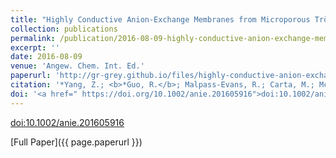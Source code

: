 ```yaml
---
title: "Highly Conductive Anion-Exchange Membranes from Microporous Tröger's Base Polymers"
collection: publications
permalink: /publication/2016-08-09-highly-conductive-anion-exchange-membranes-from-microporous-trogers-base-polymers/
excerpt: ''
date: 2016-08-09
venue: 'Angew. Chem. Int. Ed.'
paperurl: 'http://gr-grey.github.io/files/highly-conductive-anion-exchange-membranes-from-microporous-trogers-base-polymers.pdf'
citation: '*Yang, Z.; <b>*Guo, R.</b>; Malpass-Evans, R.; Carta, M.; McKeown, N. B.; Guiver, M. D.; Wu, L.; Xu, T., <i>Angew. Chem. Int. Ed.,</i> 2016, 55, 11499 –11502 [*co-first authors]'
doi: '<a href=" https://doi.org/10.1002/anie.201605916">doi:10.1002/anie.201605916</a>'
---
```

<!-- Upcoming brief description of the paper. -->

[doi:10.1002/anie.201605916](https://doi.org/10.1002/anie.201605916)

[Full Paper]({{ page.paperurl }})

